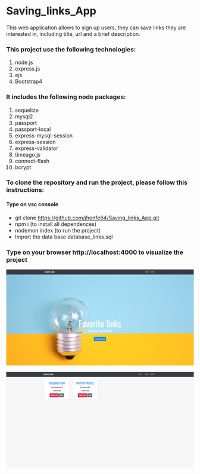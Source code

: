 # Saving_links_App

This web application allows to sign up users, they can save links they are interested in, including title, url and a brief description.



### This project use the following technologies:

1. node.js
2. express.js
3. ejs
4. Bootstrap4

### It includes the following node packages:

1. sequelize
2. mysql2
3. passport
4. passport-local
5. express-mysql-session
6. express-session
7. express-validator
8. timeago.js
9. connect-flash
9. bcrypt



### To clone the repository and run the project, please follow this instructions:

#### Type on vsc console

- git clone https://github.com/jhonfe64/Saving_links_App.git
- npm i (to install all dependences) 
- nodemon index (to run the project) 
- Import the data base database_links.sql


### Type on your browser http://localhost:4000 to visualize the project

 
![](https://github.com/jhonfe64/Saving_links_App/blob/master/link1.png?raw=true)



![](https://github.com/jhonfe64/Saving_links_App/blob/master/link2.png?raw=true)

